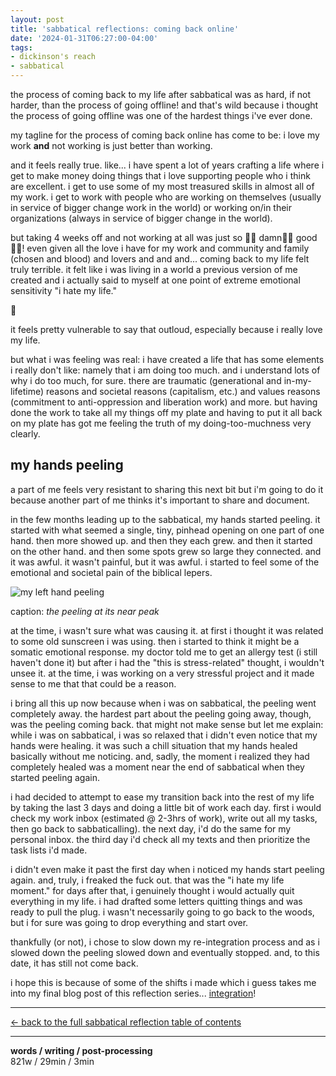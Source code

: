 ```yaml
---
layout: post
title: 'sabbatical reflections: coming back online'
date: '2024-01-31T06:27:00-04:00'
tags:
- dickinson's reach
- sabbatical
--- 
```



the process of coming back to my life after sabbatical was as hard, if not harder, than the process of going offline! and that's wild because i thought the process of going offline was one of the hardest things i've ever done. 

my tagline for the process of coming back online has come to be: i love my work **and** not working is just better than working. 

and it feels really true. like... i have spent a lot of years crafting a life where i get to make money doing things that i love supporting people who i think are excellent. i get to use some of my most treasured skills in almost all of my work. i get to work with people who are working on themselves (usually in service of bigger change work in the world) or working on/in their organizations (always in service of bigger change in the world).

but taking 4 weeks off and not working at all was just so 👏🏾 damn👏🏾 good👏🏾! even given all the love i have for my work and community and family (chosen and blood) and lovers and and and... coming back to my life felt truly terrible. it felt like i was living in a world a previous version of me created and i actually said to myself at one point of extreme emotional sensitivity "i hate my life." 

🤯

it feels pretty vulnerable to say that outloud, especially because i really love my life. 

but what i was feeling was real: i have created a life that has some elements i really don't like: namely that i am doing too much. and i understand lots of why i do too much, for sure. there are traumatic (generational and in-my-lifetime) reasons and societal reasons (capitalism, etc.) and values reasons (commitment to anti-oppression and liberation work) and more. but having done the work to take all my things off my plate and having to put it all back on my plate has got me feeling the truth of my doing-too-muchness very clearly. 

## my hands peeling

a part of me feels very resistant to sharing this next bit but i'm going to do it because another part of me thinks it's important to share and document. 

in the few months leading up to the sabbatical, my hands started peeling. it started with what seemed a single, tiny, pinhead opening on one part of one hand. then more showed up. and then they each grew. and then it started on the other hand. and then some spots grew so large they connected. and it was awful. it wasn't painful, but it was awful. i started to feel some of the emotional and societal pain of the biblical lepers. 

![my left hand peeling](https://i.imgur.com/idI2kZM.jpeg)

caption: _the peeling at its near peak_

at the time, i wasn't sure what was causing it. at first i thought it was related to some old sunscreen i was using. then i started to think it might be a somatic emotional response. my doctor told me to get an allergy test (i still haven't done it) but after i had the "this is stress-related" thought, i wouldn't unsee it. at the time, i was working on a very stressful project and it made sense to me that that could be a reason. 

i bring all this up now because when i was on sabbatical, the peeling went completely away. the hardest part about the peeling going away, though, was the peeling coming back. that might not make sense but let me explain: while i was on sabbatical, i was so relaxed that i didn't even notice that my hands were healing. it was such a chill situation that my hands healed basically without me noticing. and, sadly, the moment i realized they had completely healed was a moment near the end of sabbatical when they started peeling again. 

i had decided to attempt to ease my transition back into the rest of my life by taking the last 3 days and doing a little bit of work each day. first i would check my work inbox (estimated @ 2-3hrs of work), write out all my tasks, then go back to sabbaticalling). the next day, i'd do the same for my personal inbox. the third day i'd check all my texts and then prioritize the task lists i'd made. 

i didn't even make it past the first day when i noticed my hands start peeling again. and, truly, i freaked the fuck out. that was the "i hate my life moment." for days after that, i genuinely thought i would actually quit everything in my life. i had drafted some letters quitting things and was ready to pull the plug. i wasn't necessarily going to go back to the woods, but i for sure was going to drop everything and start over. 

thankfully (or not), i chose to slow down my re-integration process and as i slowed down the peeling slowed down and eventually stopped. and, to this date, it has still not come back. 

i hope this is because of some of the shifts i made which i guess takes me into my final blog post of this reflection series... [integration]({{site.baseurl}}2024/01/31/sabbatical-reflection-integration/)!


---

[<- back to the full sabbatical reflection table of contents]({{site.baseurl}}2023/10/30/sabbatical-writeup/)

---

<!-- hyperlink bank -->


<!-- &#042; = asterisk -->
<!-- &#039; = single quote '-->

**words / writing / post-processing**  
821w / 29min / 3min